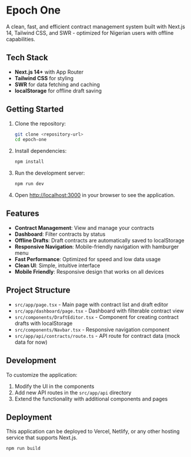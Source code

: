 # Epoch One

A clean, fast, and efficient contract management system built with Next.js 14, Tailwind CSS, and SWR - optimized for Nigerian users with offline capabilities.

## Tech Stack

- **Next.js 14+** with App Router
- **Tailwind CSS** for styling
- **SWR** for data fetching and caching
- **localStorage** for offline draft saving

## Getting Started

1. Clone the repository:
   ```bash
   git clone <repository-url>
   cd epoch-one
   ```

2. Install dependencies:
   ```bash
   npm install
   ```

3. Run the development server:
   ```bash
   npm run dev
   ```

4. Open [http://localhost:3000](http://localhost:3000) in your browser to see the application.

## Features

- **Contract Management**: View and manage your contracts
- **Dashboard**: Filter contracts by status
- **Offline Drafts**: Draft contracts are automatically saved to localStorage
- **Responsive Navigation**: Mobile-friendly navigation with hamburger menu
- **Fast Performance**: Optimized for speed and low data usage
- **Clean UI**: Simple, intuitive interface
- **Mobile Friendly**: Responsive design that works on all devices

## Project Structure

- `src/app/page.tsx` - Main page with contract list and draft editor
- `src/app/dashboard/page.tsx` - Dashboard with filterable contract view
- `src/components/DraftEditor.tsx` - Component for creating contract drafts with localStorage
- `src/components/Navbar.tsx` - Responsive navigation component
- `src/app/api/contracts/route.ts` - API route for contract data (mock data for now)

## Development

To customize the application:

1. Modify the UI in the components
2. Add new API routes in the `src/app/api` directory
3. Extend the functionality with additional components and pages

## Deployment

This application can be deployed to Vercel, Netlify, or any other hosting service that supports Next.js.

```bash
npm run build
```
